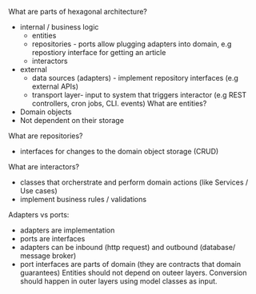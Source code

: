 What are parts of hexagonal architecture?
- internal / business logic
    - entities 
    - repositories - ports allow plugging adapters into domain, e.g repostiory interface for getting an article
    - interactors
- external
   - data sources (adapters) - implement repository interfaces (e.g external APIs)
   - transport layer- input to system that triggers interactor (e.g REST controllers, cron jobs, CLI. events)
What are entities?
- Domain objects
- Not dependent on their storage

What are repositories?
- interfaces for changes to the domain object storage (CRUD)

What are interactors?
- classes that orcherstrate and perform domain actions (like Services / Use cases)
- implement business rules / validations

Adapters vs ports:
- adapters are implementation
- ports are interfaces
- adapters can be inbound (http request) and outbound (database/ message broker)
- port interfaces are parts of domain (they are contracts that domain guarantees)
Entities should not depend on outeer layers. Conversion should happen in outer layers using model classes as input.
